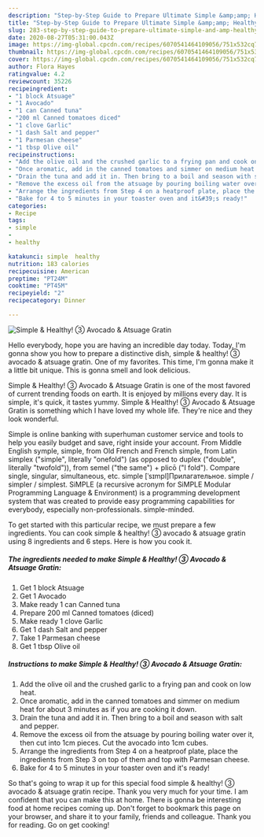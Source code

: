 ```yaml
---
description: "Step-by-Step Guide to Prepare Ultimate Simple &amp;amp; Healthy! ③ Avocado &amp;amp; Atsuage Gratin"
title: "Step-by-Step Guide to Prepare Ultimate Simple &amp;amp; Healthy! ③ Avocado &amp;amp; Atsuage Gratin"
slug: 283-step-by-step-guide-to-prepare-ultimate-simple-and-amp-healthy-avocado-and-amp-atsuage-gratin
date: 2020-08-27T05:31:00.043Z
image: https://img-global.cpcdn.com/recipes/6070541464109056/751x532cq70/simple-healthy-③-avocado-atsuage-gratin-recipe-main-photo.jpg
thumbnail: https://img-global.cpcdn.com/recipes/6070541464109056/751x532cq70/simple-healthy-③-avocado-atsuage-gratin-recipe-main-photo.jpg
cover: https://img-global.cpcdn.com/recipes/6070541464109056/751x532cq70/simple-healthy-③-avocado-atsuage-gratin-recipe-main-photo.jpg
author: Flora Hayes
ratingvalue: 4.2
reviewcount: 35226
recipeingredient:
- "1 block Atsuage"
- "1 Avocado"
- "1 can Canned tuna"
- "200 ml Canned tomatoes diced"
- "1 clove Garlic"
- "1 dash Salt and pepper"
- "1 Parmesan cheese"
- "1 tbsp Olive oil"
recipeinstructions:
- "Add the olive oil and the crushed garlic to a frying pan and cook on low heat."
- "Once aromatic, add in the canned tomatoes and simmer on medium heat for about 3 minutes as if you are cooking it down."
- "Drain the tuna and add it in. Then bring to a boil and season with salt and pepper."
- "Remove the excess oil from the atsuage by pouring boiling water over it, then cut into 1cm pieces. Cut the avocado into 1cm cubes."
- "Arrange the ingredients from Step 4 on a heatproof plate, place the ingredients from Step 3 on top of them and top with Parmesan cheese."
- "Bake for 4 to 5 minutes in your toaster oven and it&#39;s ready!"
categories:
- Recipe
tags:
- simple
- 
- healthy

katakunci: simple  healthy 
nutrition: 183 calories
recipecuisine: American
preptime: "PT24M"
cooktime: "PT45M"
recipeyield: "2"
recipecategory: Dinner

---
```



![Simple &amp; Healthy! ③ Avocado &amp; Atsuage Gratin](https://img-global.cpcdn.com/recipes/6070541464109056/751x532cq70/simple-healthy-③-avocado-atsuage-gratin-recipe-main-photo.jpg)

Hello everybody, hope you are having an incredible day today. Today, I'm gonna show you how to prepare a distinctive dish, simple &amp; healthy! ③ avocado &amp; atsuage gratin. One of my favorites. This time, I'm gonna make it a little bit unique. This is gonna smell and look delicious.

Simple &amp; Healthy! ③ Avocado &amp; Atsuage Gratin is one of the most favored of current trending foods on earth. It is enjoyed by millions every day. It is simple, it's quick, it tastes yummy. Simple &amp; Healthy! ③ Avocado &amp; Atsuage Gratin is something which I have loved my whole life. They're nice and they look wonderful.

Simple is online banking with superhuman customer service and tools to help you easily budget and save, right inside your account. From Middle English symple, simple, from Old French and French simple, from Latin simplex (&#34;simple&#34;, literally &#34;onefold&#34;) (as opposed to duplex (&#34;double&#34;, literally &#34;twofold&#34;)), from semel (&#34;the same&#34;) + plicō (&#34;I fold&#34;). Compare single, singular, simultaneous, etc. simple [ˈsɪmpl]Прилагательное. simple / simpler / simplest. SiMPLE (a recursive acronym for SiMPLE Modular Programming Language &amp; Environment) is a programming development system that was created to provide easy programming capabilities for everybody, especially non-professionals. simple-minded.


To get started with this particular recipe, we must prepare a few ingredients. You can cook simple &amp; healthy! ③ avocado &amp; atsuage gratin using 8 ingredients and 6 steps. Here is how you cook it.

<!--inarticleads1-->

##### The ingredients needed to make Simple &amp; Healthy! ③ Avocado &amp; Atsuage Gratin:

1. Get 1 block Atsuage
1. Get 1 Avocado
1. Make ready 1 can Canned tuna
1. Prepare 200 ml Canned tomatoes (diced)
1. Make ready 1 clove Garlic
1. Get 1 dash Salt and pepper
1. Take 1 Parmesan cheese
1. Get 1 tbsp Olive oil




<!--inarticleads2-->

##### Instructions to make Simple &amp; Healthy! ③ Avocado &amp; Atsuage Gratin:

1. Add the olive oil and the crushed garlic to a frying pan and cook on low heat.
1. Once aromatic, add in the canned tomatoes and simmer on medium heat for about 3 minutes as if you are cooking it down.
1. Drain the tuna and add it in. Then bring to a boil and season with salt and pepper.
1. Remove the excess oil from the atsuage by pouring boiling water over it, then cut into 1cm pieces. Cut the avocado into 1cm cubes.
1. Arrange the ingredients from Step 4 on a heatproof plate, place the ingredients from Step 3 on top of them and top with Parmesan cheese.
1. Bake for 4 to 5 minutes in your toaster oven and it&#39;s ready!




So that's going to wrap it up for this special food simple &amp; healthy! ③ avocado &amp; atsuage gratin recipe. Thank you very much for your time. I am confident that you can make this at home. There is gonna be interesting food at home recipes coming up. Don't forget to bookmark this page on your browser, and share it to your family, friends and colleague. Thank you for reading. Go on get cooking!
